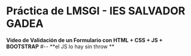 # Práctica de LMSGI - IES SALVADOR GADEA
**Video de Validación de un Formulario con HTML + CSS + JS + BOOTSTRAP**
#--
**el JS lo hay sin throw **

